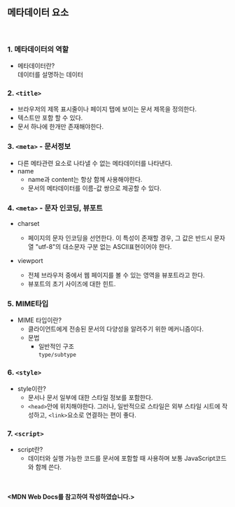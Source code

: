 ## 메타데이터 요소

</br>

### 1. 메타데이터의 역할

- 메타데이터란?</br>
  데이터를 설명하는 데이터

### 2. ```<title>```

- 브라우저의 제목 표시줄이나 페이지 탭에 보이는 문서 제목을 정의한다.
- 텍스트만 포함 할 수 있다.
- 문서 하나에 한개만 존재해야한다.

### 3.  ```<meta>``` - 문서정보

- 다른 메타관련 요소로 나타낼 수 없는 메타데이터를 나타낸다.
- name
  - name과 content는 항상 함께 사용해야한다.
  - 문서의 메타데이터를 이름-값 쌍으로 제공할 수 있다.

### 4. ```<meta>``` - 문자 인코딩, 뷰포트

- charset
  - 페이지의 문자 인코딩을 선언한다. 이 특성이 존재할 경우, 그 값은 반드시 문자열 "utf-8"의 대소문자 구분 없는 ASCII표현이어야 한다.

- viewport
  - 전체 브라우저 중에서 웹 페이지를 볼 수 있는 영역을 뷰포트라고 한다.
  - 뷰포트의 초기 사이즈에 대한 힌트.

### 5. MIME타입

- MIME 타입이란?
  - 클라이언트에게 전송된 문서의 다양성을 알려주기 위한 메커니즘이다.
  - 문법
    - 일반적인 구조</br>
  ```type/subtype```

### 6. ```<style>```

- style이란?
  - 문서나 문서 일부에 대한 스타일 정보를 포함한다.
  - ```<head>```안에 위치해야한다. 그러나, 일반적으로 스타일은 외부 스타일 시트에 작성하고, ```<link>```요소로 연결하는 편이 좋다.

### 7. ```<script>```

- script란?
  - 데이터와 실행 가능한 코드를 문서에 포함할 때 사용하며 보통 JavaScript코드와 함께 쓴다.

</br></br>
**<MDN Web Docs를 참고하여 작성하였습니다.>**
